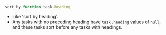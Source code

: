 <!-- placeholder to force blank line before included text -->


```javascript
sort by function task.heading
```

- Like 'sort by heading'.
- Any tasks with no preceding heading have `task.heading` values of `null`, and these tasks sort before any tasks with headings.


<!-- placeholder to force blank line after included text -->
